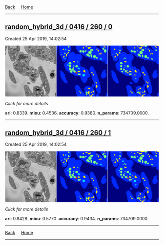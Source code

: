 
[Back](..)&nbsp;&nbsp;&nbsp;&nbsp;&nbsp;[Home](https://leapmanlab.github.io/snapshots)

---

<div class="summary"><a href="0"><h2>random_hybrid_3d / 0416 / 260 / 0</h2></a><p>Created 25 Apr 2019, 14:02:54
</p><a href="0"><img src="0/media/summary.png" align="center"></a><p>
<i>Click for more details</i>
</p></div>

**ari**: 0.8339. **miou**: 0.4536. **accuracy**: 0.9380. **n_params**: 734709.0000. 

---

<div class="summary"><a href="1"><h2>random_hybrid_3d / 0416 / 260 / 1</h2></a><p>Created 25 Apr 2019, 14:02:54
</p><a href="1"><img src="1/media/summary.png" align="center"></a><p>
<i>Click for more details</i>
</p></div>

**ari**: 0.8428. **miou**: 0.5770. **accuracy**: 0.9434. **n_params**: 734709.0000. 

---

[Back](..)&nbsp;&nbsp;&nbsp;&nbsp;&nbsp;[Home](https://leapmanlab.github.io/snapshots)

---